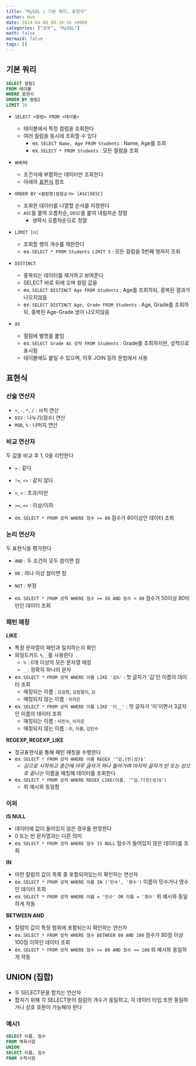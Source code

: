 ```yaml
---
title: "MySQL | 기본 쿼리, 표현식"
author: Hve
date: 2024-04-08 08:10:16 +0900
categories: ["공부", "MySQL"]
math: false
mermaid: false
tags: []
---
```


## 기본 쿼리

```sql
SELECT 컬럼1
FROM 테이블
WHERE 표현식
ORDER BY 컬럼1
LIMIT 10
```

- `SELECT <컬럼> FROM <테이블>`
    - 테이블에서 특정 컬럼을 조회한다
    - 여러 컬럼을 동시에 조회할 수 있다
        - ex. `SELECT Name, Age FROM Students` : Name, Age를 조회
        - ex. `SELECT * FROM Students` : 모든 컬럼을 조회
- `WHERE`
    - 조건식에 부합하는 데이터만 조회한다
    - 아래의 [표현식](#표현식) 참조
- `ORDER BY <컬럼명|컬럼순서> [ASC|DESC]`
    - 조회한 데이터를 나열할 순서를 지정한다
    - `ASC`를 붙여 오름차순, `DESC`를 붙여 내림차순 정렬
        - 생략시 오름차순으로 정렬
- `LIMIT [n]`
    - 조회할 행의 개수를 제한한다
    - ex. `SELECT * FROM Students LIMIT 5` : 모든 컬럼을 5번째 행까지 조회

- `DISTINCT`
    - 중복되는 데이터를 제거하고 보여준다
    - SELECT 바로 뒤에 오며 컬럼 값을 
    - ex. `SELECT DISTINCT Age FROM Students` : Age를 조회하되, 중복된 결과가 나오지않음
    - ex. `SELECT DISTINCT Age, Grade FROM Students` : Age, Grade를 조회하되, 중복된 Age-Grade 쌍이 나오지않음

- `AS`
    - 컬럼에 별명을 붙임
    - ex. `SELECT Grade AS 성적 FROM Students` : Grade를 조회하지만, 성적으로 표시됨
    - 테이블에도 붙일 수 있으며, 이후 JOIN 등의 문법에서 사용

## 표현식

### 산술 연산자

- `+`, `-`, `*`, `/` : 사칙 연산
- `DIV` : 나누기(정수) 연산
- `MOD`, `%` : 나머지 연산

### 비교 연산자

두 값을 비교 후 1, 0을 리턴한다

- `=` : 같다
- `!=`, `<>` : 같지 않다
- `>`, `<` : 초과/미만
- `>=`, `<=` : 이상/이하

- ex. `SELECT * FROM 성적 WHERE 점수 >= 80` 점수가 80이상인 데이터 조회

### 논리 연산자

두 표현식을 평가한다

- `AND` : 두 조건이 모두 참이면 참
- `OR` : 하나 이상 참이면 참
- `NOT` : 부정

- ex. `SELECT * FROM 성적 WHERE 점수 >= 50 AND 점수 < 80` 점수가 50이상 80미만인 데이터 조회

### 패턴 매칭

**LIKE**

- 특정 문자열이 패턴과 일치하는지 확인
- 와일드카드 `%`, `_`를 사용한다
    - `%` : 0개 이상의 모든 문자열 매칭
    - `_` : 정확히 하나의 문자
- ex. `SELECT * FROM 성적 WHERE 이름 LIKE '김%'` : 첫 글자가 '김'인 이름의 데이터 조회
    - 매칭되는 이름 : `김길현`, `김밥말이`, `김`
    - 매칭되지 않는 이름 : `이지은`
- ex. `SELECT * FROM 성적 WHERE 이름 LIKE '이__'` : 첫 글자가 '이'이면서 3글자인 이름의 데이터 조회
    - 매칭되는 이름 : `이민수`, `이지은`
    - 매칭되지 않는 이름 : `이`, `이름`, `김민수`

**REGEXP, REGEXP_LIKE**

- 정규표현식을 통해 패턴 매칭을 수행한다
- ex. `SELECT * FROM 성적 WHERE 이름 REGEX '^김.(빈|성)$'`
    - *김으로 시작하고 중간에 아무 글자가 하나 들어가며 마지막 글자가 빈 또는 성으로 끝나는* 이름을 매칭해 데이터를 조회한다
- ex. `SELECT * FROM 성적 WHERE REGEX_LIKE(이름, '^김.?(빈|성)$')`
    - 위 예시와 동일함

### 이외

**IS NULL**

- 데이터에 값이 들어있지 않은 경우를 판정한다
- 0 또는 빈 문자열과는 다른 의미
- ex. `SELECT * FROM 성적 WHERE 점수 IS NULL` 점수가 들어있지 않은 데이터를 조회

**IN**

- 어떤 칼럼의 값이 목록 중 포함되어있는지 확인하는 연산자
- ex. `SELECT * FROM 성적 WHERE 이름 IN ('민수', '영수')` 이름이 민수거나 영수인 데이터 조회
- ex. `SELECT * FROM 성적 WHERE 이름 = '민수' OR 이름 = '영수'` 위 예시와 동일하게 작동

**BETWEEN AND**

- 칼럼의 값이 특정 범위에 포함되는지 확인하는 연산자
- ex. `SELECT * FROM 성적 WHERE 점수 BETWEEN 80 AND 100` 점수가 80점 이상 100점 이하인 데이터 조회
- ex. `SELECT * FROM 성적 WHERE 점수 >= 80 AND 점수 <= 100` 위 예시와 동일하게 작동

## UNION (집합)

- 두 SELECT문을 합치는 연산자
- 합치기 위해 각 SELECT문의 컬럼의 개수가 동일하고, 각 데이터 타입 또한 동일하거나 상호 호환이 가능해야 한다

### 예시1

```sql
SELECT 이름, 점수
FROM 체육시험
UNION
SELECT 이름, 점수
FROM 수학시험
```



